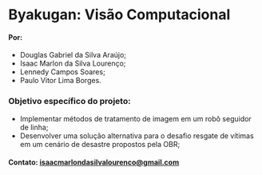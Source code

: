 # Byakugan: Visão Computacional

#### Por:

- Douglas Gabriel da Silva Araújo;
- Isaac Marlon da Silva Lourenço;
- Lennedy Campos Soares;
- Paulo Vitor Lima Borges.

### Objetivo específico do projeto:

- Implementar métodos de
tratamento de imagem em um
robô seguidor de linha;
- Desenvolver uma solução alternativa
para o desafio resgate de vítimas em um cenário de desastre
propostos pela OBR;

#### Contato: isaacmarlondasilvalourenco@gmail.com
